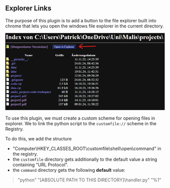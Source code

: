 ## Explorer Links

The purpose of this plugin is to add a button to the file explorer built into chrome that lets you open the windows file explorer in the current directory.

![Screenshot](/screenshots/01.png)

To use this plugin, we must create a custom scheme for opening files in explorer. We to link the python script to the `customfile://` scheme in the Registry.

To do this, we add the structure

- "Computer\HKEY_CLASSES_ROOT\customfile\shell\open\command" in the registry.
- the `customfile` directory gets additionally to the default value a string containing "URL Protocol".
- the `command` directory gets the following **default** value: 
> "python" "\[ABSOLUTE PATH TO THIS DIRECTORY\]\handler.py" "%1" 